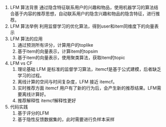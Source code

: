 1. LFM 算法背景 通过隐含特征联系用户的兴趣和物品，使用机器学习的算法结合基于内容的推荐思想，自动联系用户的隐含兴趣和物品的隐含特征，进行推荐。
2. LFM 算法举例 利用监督学习的优化算法，得到user和item同维度下的向量表示
3. LFM 算法的应用
   1. 通过预测所有评分，计算用户的toplike
   2. 基于item的向量表示，计算item的topsim
   3. 基于item的向量表示，使用聚类算法，获取item的topic 
4. LFM vs CF
   1. 理论基础 LFM 是标准的监督学习算法，itemcf是基于公式建模，后者缺乏学习的过程。
   2. 离线计算的空间与时间复杂度，LFM 接近 itemcf。
   3. 实时推荐方面 itemcf 用户有了新的行为后，会产生新的推荐结果。LFM需要离线计算好。
   4. 推荐解释性 itemcf解释性更好
5. 代码实践
    1. 基于评分的LFM
    2. 基于隐性反馈数据集的，此时需要进行负样本采样
